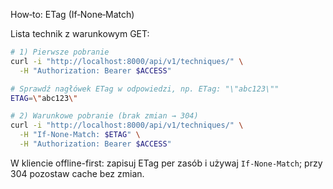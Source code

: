 How‑to: ETag (If‑None‑Match)

Lista technik z warunkowym GET:

```bash
# 1) Pierwsze pobranie
curl -i "http://localhost:8000/api/v1/techniques/" \
  -H "Authorization: Bearer $ACCESS"

# Sprawdź nagłówek ETag w odpowiedzi, np. ETag: "\"abc123\""
ETAG=\"abc123\"

# 2) Warunkowe pobranie (brak zmian → 304)
curl -i "http://localhost:8000/api/v1/techniques/" \
  -H "If-None-Match: $ETAG" \
  -H "Authorization: Bearer $ACCESS"
```

W kliencie offline-first: zapisuj ETag per zasób i używaj `If-None-Match`; przy 304 pozostaw cache bez zmian.

